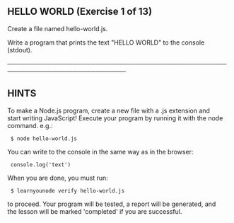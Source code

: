 ## HELLO WORLD (Exercise 1 of 13)  
   
  Create a file named hello-world.js.  
   
  Write a program that prints the text "HELLO WORLD" to the console  
  (stdout).  
   
 ─────────────────────────────────────────────────────────────────────────────  
   
 ## HINTS  
   
  To make a Node.js program, create a new file with a .js extension and  
  start writing JavaScript! Execute your program by running it with the node  
  command. e.g.:  
   
     $ node hello-world.js  
   
  You can write to the console in the same way as in the browser:  
   
     console.log('text')  
   
  When you are done, you must run:  
   
     $ learnyounode verify hello-world.js  
   
  to proceed. Your program will be tested, a report will be generated, and  
  the lesson will be marked 'completed' if you are successful.  
